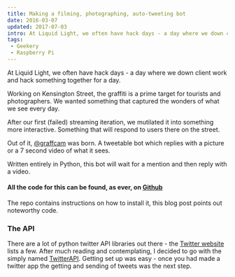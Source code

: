 ```yaml
---
title: Making a filming, photographing, auto-tweeting bot
date: 2016-03-07
updated: 2017-07-03
intro: At Liquid Light, we often have hack days - a day where we down client work and hack something together for a day. Working on Kensington Street, the graffiti is ...
tags:
 - Geekery
 - Raspberry Pi
---
```


<p>At Liquid Light, we often have hack days - a day where we down client work and hack something together for a day.</p>
<p>Working on Kensington Street, the graffiti is a prime target for tourists and photographers. We wanted something that captured the wonders of what we see every day.</p>
<p>After our first (failed) streaming iteration, we mutilated it into something more interactive. Something that will respond to users there on the street.</p>
<p>Out of it, <a href="http://www.twitter.com/graffcam">@graffcam</a> was born. A tweetable bot which replies with a picture or a 7 second video of what it sees.</p>
<p>Written entirely in Python, this bot will wait for a mention and then reply with a video.</p>
<h4>All the code for this can be found, as ever, on <a href="https://github.com/liquidlight/graffcam">Github</a></h4>
<p>The repo contains instructions on how to install it, this blog post points out noteworthy code.</p>
<h3>The API</h3>
<p>There are a lot of python twitter API libraries out there - the <a href="https://dev.twitter.com/overview/api/twitter-libraries">Twitter website</a> lists a few. After much reading and contemplating, I decided to go with the simply named <a href="https://github.com/geduldig/TwitterAPI">TwitterAPI</a>. Getting set up was easy - once you had made a twitter app the getting and sending of tweets was the next step.</p>